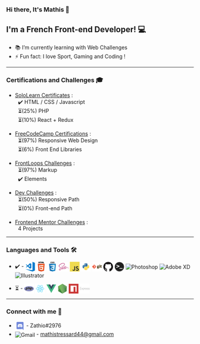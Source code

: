 ### Hi there, It's Mathis 👋

## I'm a French Front-end Developer! 💻

- 📚 I’m currently learning with Web Challenges
- ⚡ Fun fact: I love Sport, Gaming and Coding !

---

### Certifications and Challenges 🎓

- [SoloLearn Certificates](https://github.com/zathio/sololearn) :   
    &nbsp;&nbsp;✔️ HTML / CSS / Javascript   
    &nbsp;&nbsp;⏳(25%) PHP   
    &nbsp;&nbsp;⏳(10%) React + Redux
  
- [FreeCodeCamp Certifications](https://www.freecodecamp.org/zathio) :   
    &nbsp;&nbsp;⏳(97%) Responsive Web Design   
    &nbsp;&nbsp;⏳(6%) Front End Libraries
    
 - [FrontLoops Challenges](https://github.com/zathio/frontloops-challenges) :   
    &nbsp;&nbsp;⏳(97%) Markup   
    &nbsp;&nbsp;✔️ Elements

- [Dev Challenges](https://github.com/zathio/dev-challenges) :   
    &nbsp;&nbsp;⏳(50%) Responsive Path   
    &nbsp;&nbsp;⏳(0%) Front-end Path
    
- [Frontend Mentor Challenges](https://github.com/zathio/frontendmentor-challenges) :   
    &nbsp;&nbsp;4 Projects

---

### Languages and Tools 🛠️

- ✔️ - <img align="center" alt="Visual Studio Code" title="VS Code" width="26px" src="https://raw.githubusercontent.com/github/explore/80688e429a7d4ef2fca1e82350fe8e3517d3494d/topics/visual-studio-code/visual-studio-code.png" /> <img align="center" alt="HTML5" title="HTML" width="26px" src="https://raw.githubusercontent.com/github/explore/80688e429a7d4ef2fca1e82350fe8e3517d3494d/topics/html/html.png" /> <img align="center" alt="CSS3" title="CSS" width="26px" src="https://raw.githubusercontent.com/github/explore/80688e429a7d4ef2fca1e82350fe8e3517d3494d/topics/css/css.png" /> <img align="center" alt="Sass" title="Sass" width="26px" src="https://raw.githubusercontent.com/github/explore/80688e429a7d4ef2fca1e82350fe8e3517d3494d/topics/sass/sass.png" /> <img align="center" alt="JavaScript" title="Javascript" width="26px" src="https://raw.githubusercontent.com/github/explore/80688e429a7d4ef2fca1e82350fe8e3517d3494d/topics/javascript/javascript.png" /> <img align="center" alt="Python" title="Python" width="26px" src="https://raw.githubusercontent.com/github/explore/80688e429a7d4ef2fca1e82350fe8e3517d3494d/topics/python/python.png" /> <img align="center" alt="Git" title="Git" width="26px" src="https://raw.githubusercontent.com/github/explore/80688e429a7d4ef2fca1e82350fe8e3517d3494d/topics/git/git.png" /> <img align="center" alt="GitHub" title="Github" width="26px" src="https://raw.githubusercontent.com/github/explore/78df643247d429f6cc873026c0622819ad797942/topics/github/github.png" /> <img align="center" alt="Terminal" title="Terminal" width="26px" src="https://raw.githubusercontent.com/github/explore/80688e429a7d4ef2fca1e82350fe8e3517d3494d/topics/terminal/terminal.png" /> <img align="center" alt="Photoshop" title="Photoshop" width="26px" src="https://i.imgur.com/OoOHCNc.png" /> <img align="center" alt="Adobe XD" title="Adobe XD" width="26px" src="https://i.imgur.com/H9xYV5P.png" /> <img align="center" alt="Illustrator" title="Illustrator" width="26px" src="https://i.imgur.com/4pr5hbg.png" />

- ⏳ - <img align="center" alt="Php" title="Php" width="26px" src="https://raw.githubusercontent.com/github/explore/80688e429a7d4ef2fca1e82350fe8e3517d3494d/topics/php/php.png" /> <img align="center" alt="React" title="React" width="26px" src="https://raw.githubusercontent.com/github/explore/80688e429a7d4ef2fca1e82350fe8e3517d3494d/topics/react/react.png" /> <img align="center" alt="Vue.js" title="Vue.js" width="26px" src="https://raw.githubusercontent.com/github/explore/80688e429a7d4ef2fca1e82350fe8e3517d3494d/topics/vue/vue.png" /> <img align="center" alt="Node.js" title="Node.js" width="26px" src="https://raw.githubusercontent.com/github/explore/80688e429a7d4ef2fca1e82350fe8e3517d3494d/topics/nodejs/nodejs.png" /> <img align="center" alt="NPM" title="NPM" width="26px" src="https://raw.githubusercontent.com/github/explore/80688e429a7d4ef2fca1e82350fe8e3517d3494d/topics/npm/npm.png" /> <img align="center" alt="Express" title="Express.js" width="26px" src="https://raw.githubusercontent.com/github/explore/80688e429a7d4ef2fca1e82350fe8e3517d3494d/topics/express/express.png" />

---

### Connect with me 💬

- <img align="center" alt="Discord" title="Discord" width="26px" src="https://raw.githubusercontent.com/github/explore/80688e429a7d4ef2fca1e82350fe8e3517d3494d/topics/discord/discord.png" /> - Zathio#2976   
- <img align="center" alt="Gmail" title="Email" width="26px" src="https://i.imgur.com/z4nhZMh.png" /> - mathistressard44@gmail.com
